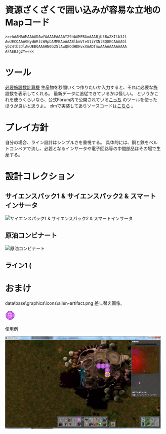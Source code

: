 # 資源ざくざくで囲い込みが容易な立地のMapコード
    >>>AAAMAAMAAAADAwYAAAAEAAAAY29hbAMFBAoAAABjb3BwZXItb3Jl
    AwUECQAAAGNydWRlLW9pbAMFBAoAAABlbmVteS1iYXNlBQUECAAAAGl
    yb24tb3JlAwUEBQAAAHN0b25lAwQEOdHDHvxXAADfmwAAAAAAAAAAAA
    AFAEBJg2Y=<<<

# ツール
[必要施設数計算機](../FactorioCalculator.html)
生産物を秒間いくつ作りたいか入力すると、それに必要な施設数を表示してくれる。
最新データに追従できているかは怪しい。
というかこれを使うくらいなら、公式Forum内で公開されている[こっち](http://www.factorioforums.com/forum/viewtopic.php?f=8&t=5576) のツールを使ったほうが良いと思うよ。
elmで実装してありソースコードは[こちら](https://github.com/kojim/FactorioCalculator) 。

# プレイ方針
自分の場合、ライン設計はシンプルさを重視する。
具体的には、銅と鉄をベルトコンベアで流し、必要となるインサータや電子回路等の中間部品はその場で生産する。

# 設計コレクション
## サイエンスパック1 & サイエンスパック2 & スマートインサータ
![サイエンスパック1 & サイエンスパック2 & スマートインサータ]()

## 原油コンビナート
![原油コンビナート]()


## ライン1 (
## 

# おまけ
data\base\graphics\icons\alien-artifact.png 差し替え画像。

![クッソ汚いエイリアンアーティファクト](../images/factorio/alien-artifact.png)

使用例

![使用例](../images/factorio/alien-artifact-ss.png)
